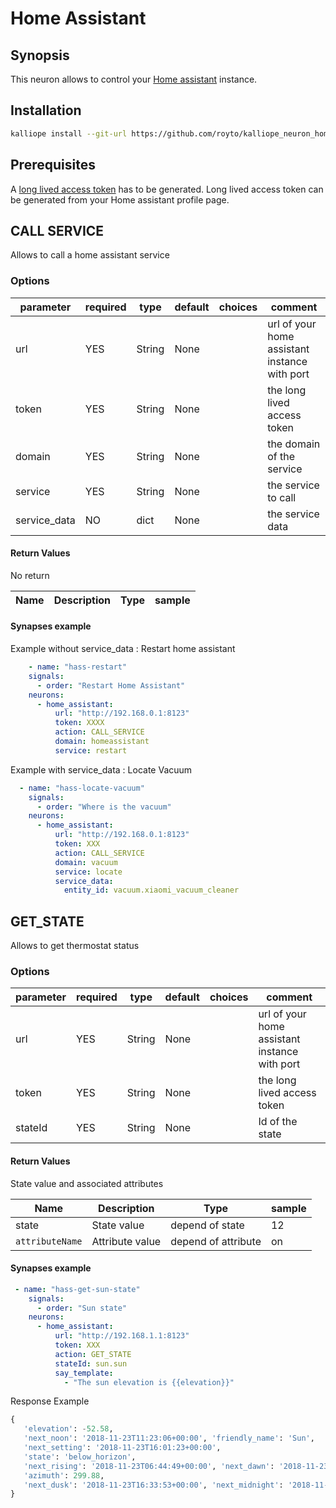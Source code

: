 # Home Assistant

## Synopsis

This neuron allows to control your [Home assistant](https://www.home-assistant.io/) instance.

## Installation

```bash
kalliope install --git-url https://github.com/royto/kalliope_neuron_home_assistant.git
```

## Prerequisites

A [long lived access token](https://developers.home-assistant.io/docs/en/auth_api.html#long-lived-access-token) has to be generated. Long lived access token can be generated from your Home assistant profile page.

## CALL SERVICE

Allows to call a home assistant service

### Options

| parameter    | required | type   | default | choices    | comment                              |
|--------------|----------|--------|---------|------------|--------------------------------------|
| url          | YES      | String | None    |            | url of your home assistant instance with port     |
| token        | YES      | String | None    |            | the long lived access token |
| domain       | YES      | String | None    |            | the domain of the service |
| service      | YES      | String | None    |            | the service to call|
| service_data | NO       | dict   | None    |            | the service data|

#### Return Values

No return

| Name    | Description                                                          | Type   | sample        |
|---------|----------------------------------------------------------------------|--------|---------------|

#### Synapses example

Example without service_data : Restart home assistant

``` yml
    - name: "hass-restart"
    signals:
      - order: "Restart Home Assistant"
    neurons:
      - home_assistant:
          url: "http://192.168.0.1:8123"
          token: XXXX
          action: CALL_SERVICE
          domain: homeassistant
          service: restart
```

Example with service_data : Locate Vacuum

``` yml
  - name: "hass-locate-vacuum"
    signals:
      - order: "Where is the vacuum"
    neurons:
      - home_assistant:
          url: "http://192.168.0.1:8123"
          token: XXX
          action: CALL_SERVICE
          domain: vacuum
          service: locate
          service_data:
            entity_id: vacuum.xiaomi_vacuum_cleaner
```

## GET_STATE

Allows to get thermostat status

### Options

| parameter   | required | type   | default | choices    | comment                              |
|-------------|----------|--------|---------|------------|--------------------------------------|
| url         | YES      | String | None    |            | url of your home assistant instance with port     |
| token       | YES      | String | None    |            | the long lived access token |
| stateId     | YES      | String | None    |            |Id of the state |

#### Return Values

State value and associated attributes

| Name            | Description     | Type                | sample |
|-----------------|-----------------|---------------------|--------|
| state           | State value     | depend of state     | 12     |
| `attributeName` | Attribute value | depend of attribute | on     |

#### Synapses example

``` yml
 - name: "hass-get-sun-state"
    signals:
      - order: "Sun state"
    neurons:
      - home_assistant:
          url: "http://192.168.1.1:8123"
          token: XXX
          action: GET_STATE
          stateId: sun.sun
          say_template:
            - "The sun elevation is {{elevation}}"
```

Response Example

```python
{
   'elevation': -52.58,
   'next_noon': '2018-11-23T11:23:06+00:00', 'friendly_name': 'Sun',
   'next_setting': '2018-11-23T16:01:23+00:00',
   'state': 'below_horizon',
   'next_rising': '2018-11-23T06:44:49+00:00', 'next_dawn': '2018-11-23T06:12:19+00:00',
   'azimuth': 299.88,
   'next_dusk': '2018-11-23T16:33:53+00:00', 'next_midnight': '2018-11-22T23:23:15+00:00'
}
```